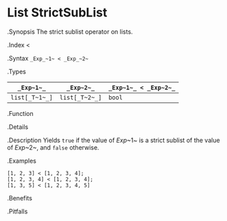 # List StrictSubList

.Synopsis
The strict sublist operator on lists.

.Index
<

.Syntax
`_Exp_~1~ < _Exp_~2~`

.Types


| `_Exp~1~_`     |  `_Exp~2~_`     | `_Exp~1~_ < _Exp~2~_`  |
| --- | --- | --- |
| `list[_T~1~_]` |  `list[_T~2~_]` | `bool`               |


.Function

.Details

.Description
Yields `true` if the value of _Exp_~1~ is a strict sublist of the value of _Exp_~2~,  and `false` otherwise.

.Examples
```rascal-shell
[1, 2, 3] < [1, 2, 3, 4];
[1, 2, 3, 4] < [1, 2, 3, 4];
[1, 3, 5] < [1, 2, 3, 4, 5]
```

.Benefits

.Pitfalls

